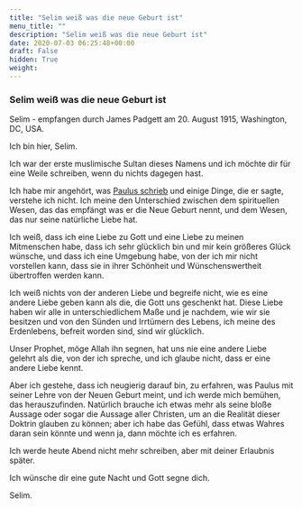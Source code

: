 ```yaml
---
title: "Selim weiß was die neue Geburt ist"
menu_title: ""
description: "Selim weiß was die neue Geburt ist"
date: 2020-07-03 06:25:48+00:00
draft: False
hidden: True
weight:
---
```

### Selim weiß was die neue Geburt ist

Selim - empfangen durch James Padgett am 20. August 1915, Washington, DC, USA.

Ich bin hier, Selim.

Ich war der erste muslimische Sultan dieses Namens und ich möchte dir für eine Weile schreiben, wenn du nichts dagegen hast.

Ich habe mir angehört, was [Paulus schrieb](/padgett-botschaften/padgett-botschaften-in-reihenfolge-des-datums/padgett-botschaften-1915-januar-august/gott-war-nie-ein-gott-des-zorns-sondern-immer-der-liebe-jep-paulus-20-august-1915/) und einige Dinge, die er sagte, verstehe ich nicht. Ich meine den Unterschied zwischen dem spirituellen Wesen, das das empfängt was er die Neue Geburt nennt, und dem Wesen, das nur seine natürliche Liebe hat.

Ich weiß, dass ich eine Liebe zu Gott und eine Liebe zu meinen Mitmenschen habe, dass ich sehr glücklich bin und mir kein größeres Glück wünsche, und dass ich eine Umgebung habe, von der ich mir nicht vorstellen kann, dass sie in ihrer Schönheit und Wünschenswertheit übertroffen werden kann.

Ich weiß nichts von der anderen Liebe und begreife nicht, wie es eine andere Liebe geben kann als die, die Gott uns geschenkt hat. Diese Liebe haben wir alle in unterschiedlichem Maße und je nachdem, wie wir sie besitzen und von den Sünden und Irrtümern des Lebens, ich meine des Erdenlebens, befreit worden sind, sind wir glücklich.

Unser Prophet, möge Allah ihn segnen, hat uns nie eine andere Liebe gelehrt als die, von der ich spreche, und ich glaube nicht, dass er eine andere Liebe kennt.

Aber ich gestehe, dass ich neugierig darauf bin, zu erfahren, was Paulus mit seiner Lehre von der Neuen Geburt meint, und ich werde mich bemühen, das herauszufinden. Natürlich brauche ich etwas mehr als seine bloße Aussage oder sogar die Aussage aller Christen, um an die Realität dieser Doktrin glauben zu können; aber ich habe das Gefühl, dass etwas Wahres daran sein könnte und wenn ja, dann möchte ich es erfahren.

Ich werde heute Abend nicht mehr schreiben, aber mit deiner Erlaubnis später.

Ich wünsche dir eine gute Nacht und Gott segne dich.

Selim.
